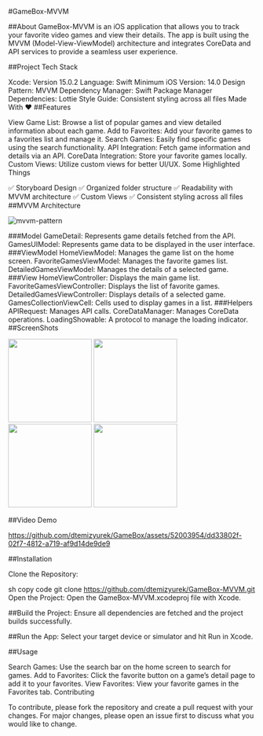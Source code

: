 #GameBox-MVVM

##About
GameBox-MVVM is an iOS application that allows you to track your favorite video games and view their details. The app is built using the MVVM (Model-View-ViewModel) architecture and integrates CoreData and API services to provide a seamless user experience.

##Project Tech Stack

Xcode: Version 15.0.2
Language: Swift
Minimum iOS Version: 14.0
Design Pattern: MVVM
Dependency Manager: Swift Package Manager
Dependencies: Lottie
Style Guide: Consistent styling across all files
Made With ❤️
##Features

View Game List: Browse a list of popular games and view detailed information about each game.
Add to Favorites: Add your favorite games to a favorites list and manage it.
Search Games: Easily find specific games using the search functionality.
API Integration: Fetch game information and details via an API.
CoreData Integration: Store your favorite games locally.
Custom Views: Utilize custom views for better UI/UX.
Some Highlighted Things

✅ Storyboard Design
✅ Organized folder structure
✅ Readability with MVVM architecture
✅ Custom Views
✅ Consistent styling across all files
##MVVM Architecture

![mvvm-pattern](https://github.com/dtemizyurek/GameBox/assets/52003954/231189b6-7106-4a7a-9b99-57b6528348cb)

###Model
GameDetail: Represents game details fetched from the API.
GamesUIModel: Represents game data to be displayed in the user interface.
###ViewModel
HomeViewModel: Manages the game list on the home screen.
FavoriteGamesViewModel: Manages the favorite games list.
DetailedGamesViewModel: Manages the details of a selected game.
###View
HomeViewController: Displays the main game list.
FavoriteGamesViewController: Displays the list of favorite games.
DetailedGamesViewController: Displays details of a selected game.
GamesCollectionViewCell: Cells used to display games in a list.
###Helpers
APIRequest: Manages API calls.
CoreDataManager: Manages CoreData operations.
LoadingShowable: A protocol to manage the loading indicator.
##ScreenShots

<img width="170" src="https://github.com/dtemizyurek/GameBox/assets/52003954/f79af06f-efd5-4766-88a9-ed2d53dc925b"> 
<img width="170" src="https://github.com/dtemizyurek/GameBox/assets/52003954/a1c9f908-21b6-4c6e-a09a-ed6e5abc723e"> 
<img width="170" src="https://github.com/dtemizyurek/GameBox/assets/52003954/629f6581-bc5e-45ef-b9e8-b7e9faeae7f1"> 
<img width="170" src="https://github.com/dtemizyurek/GameBox/assets/52003954/e7cc18c1-7884-4fbc-895d-92e41a997b12"> 

##Video Demo

https://github.com/dtemizyurek/GameBox/assets/52003954/dd33802f-02f7-4812-a719-af9d14de9de9

##Installation

Clone the Repository:

sh
copy code
git clone https://github.com/dtemizyurek/GameBox-MVVM.git
Open the Project:
Open the GameBox-MVVM.xcodeproj file with Xcode.

##Build the Project:
Ensure all dependencies are fetched and the project builds successfully.

##Run the App:
Select your target device or simulator and hit Run in Xcode.

##Usage

Search Games: Use the search bar on the home screen to search for games.
Add to Favorites: Click the favorite button on a game’s detail page to add it to your favorites.
View Favorites: View your favorite games in the Favorites tab.
Contributing

To contribute, please fork the repository and create a pull request with your changes. For major changes, please open an issue first to discuss what you would like to change.
